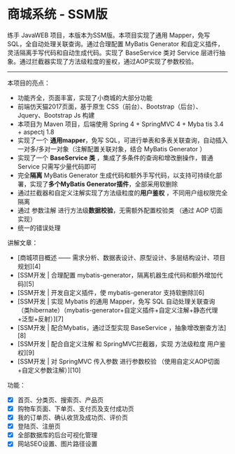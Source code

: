 # 商城系统  - SSM版

练手 JavaWEB 项目，本版本为SSM版。本项目实现了通用 Mapper，免写 SQL，全自动处理关联查询。通过合理配置 MyBatis Generator 和自定义插件，灵活隔离手写代码和自动生成代码。实现了 BaseService 类对 Service 层进行抽象。通过拦截器实现了方法级粒度的鉴权，通过AOP实现了参数校验。

---------------------------


本项目的亮点：

 * 功能齐全，页面丰富，实现了小商城的大部分功能
 * 前端仿天猫2017页面，基于原生 CSS（前台）、Bootstrap（后台）、Jquery、Bootstrap Js 构建
 * 本项目为 Maven 项目，后端使用 Spring 4 + SpringMVC 4 + Myba
 tis 3.4 + aspectj 1.8
 * 实现了一个 **通用mapper**，免写 SQL，可进行单表和多表关联查询，自动插入一对多/多对一对象（注解配置关联对象，结合 MyBatis Generator ）
 * 实现了一个 **BaseService 类** ，集成了多条件的查询和增改删操作，普通 Service 只需写少量代码即可
 * 完全**隔离** MyBatis Generator 生成代码和额外手写代码，以支持可持续化部署，实现了**多个MyBatis Generator插件**，全部采用软删除
 * 通过拦截器和自定义注解实现了方法级粒度的**用户鉴权** ，不同用户组权限完全隔离
 * 通过 参数注解 进行方法级**数据校验**，无需额外配置校验类 （通过 AOP 切面实现）
 * 统一的错误处理
  
  
讲解文章：  
  * [商城项目概述 —— 需求分析、数据表设计、原型设计、多层结构设计、项目规划][4]
  * [SSM开发 | 合理配置 mybatis-generator，隔离机器生成代码和额外增加代码][5]
  * [SSM开发 | 开发自定义插件，使 mybatis-generator 支持软删除][6]
  * [SSM开发 | 实现 Mybatis 的通用 Mapper，免写 SQL 自动处理关联查询 （类hibernate）（mybatis-generator+自定义插件+自定义注解+静态代理+泛型+反射）][7]
  * [SSM开发 | 配合Mybatis，通过泛型实现 BaseService ，抽象增改删查方法][8]
  * [SSM开发 | 配合自定义注解 和 SpringMVC拦截器，实现 方法级粒度 用户鉴权][9]
  * [SSM开发 | 对 SpringMVC 传入参数 进行参数校验 （使用自定义AOP切面+自定义参数注解）][10]
  
  
功能： 

 - [x] 首页、分类页、搜索页、产品页
 - [x] 购物车页面、下单页、支付页及支付成功页
 - [x] 我的订单页、确认收货及成功页、评价页
 - [x] 登陆页、注册页
 - [x] 全部数据库的后台可视化管理
 - [x] 网站SEO设置、图片路径设置
